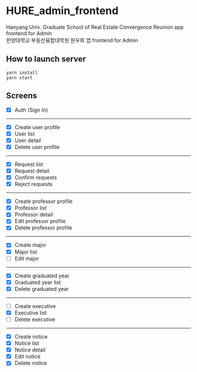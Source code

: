 # HURE_admin_frontend

Hanyang Univ. Graduate School of Real Estate Convergence Reunion app frontend for Admin  
한양대학교 부동산융합대학원 원우회 앱 frontend for Admin

## How to launch server

```shell
yarn install
yarn start
```

## Screens

- [x] Auth (Sign In)

---

- [x] Create user profile
- [x] User list
- [x] User detail
- [x] Delete user profile

---

- [x] Request list
- [x] Request detail
- [x] Confirm requests
- [x] Reject requests

---

- [x] Create professor profile
- [x] Professor list
- [x] Professor detail
- [x] Edit professor profile
- [x] Delete professor profile

---

- [x] Create major
- [x] Major list
- [ ] Edit major

---

- [x] Create graduated year
- [x] Graduated year list
- [x] Delete graduated year

---

- [ ] Create executive
- [x] Executive list
- [ ] Delete executive

---

- [x] Create notice
- [x] Notice list
- [x] Notice detail
- [x] Edit notice
- [x] Delete notice
